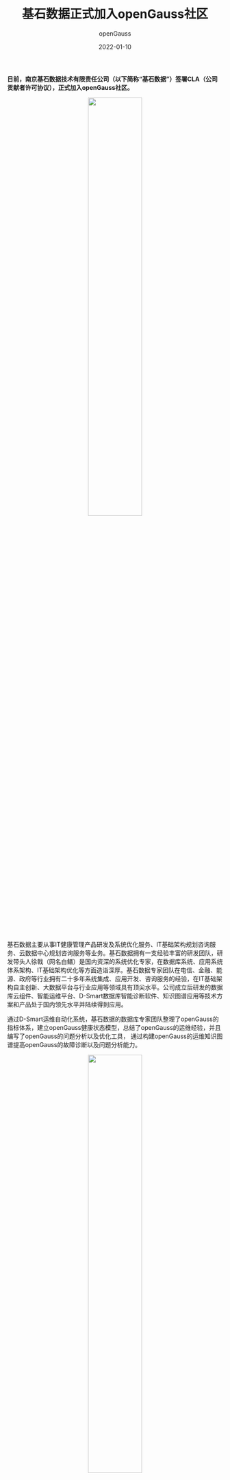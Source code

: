 ﻿---
title: '基石数据正式加入openGauss社区'
date: '2022-01-10'
tags: ['theme']
banner: '/category/news/2023-01-10/banner.png'
author: 'openGauss'
category: 'news'
summary: '基石数据正式加入openGauss社区'
---

**日前，南京基石数据技术有限责任公司（以下简称“基石数据”）签署CLA（公司贡献者许可协议），正式加入openGauss社区。**

<div style="text-align:center"><img src="/zh/news/2023-01-10/banner.png" style="width: 50%"></div>

基石数据主要从事IT健康管理产品研发及系统优化服务、IT基础架构规划咨询服务、云数据中心规划咨询服务等业务。基石数据拥有一支经验丰富的研发团队，研发带头人徐戟（网名白鳝）是国内资深的系统优化专家，在数据库系统、应用系统体系架构、IT基础架构优化等方面造诣深厚。基石数据专家团队在电信、金融、能源、政府等行业拥有二十多年系统集成、应用开发、咨询服务的经验，在IT基础架构自主创新、大数据平台与行业应用等领域具有顶尖水平。公司成立后研发的数据库云组件、智能运维平台、D-Smart数据库智能诊断软件、知识图谱应用等技术方案和产品处于国内领先水平并陆续得到应用。

通过D-Smart运维自动化系统，基石数据的数据库专家团队整理了openGauss的指标体系，建立openGauss健康状态模型，总结了openGauss的运维经验，并且编写了openGauss的问题分析以及优化工具， 通过构建openGauss的运维知识图谱提高openGauss的故障诊断以及问题分析能力。

<div style="text-align:center"><img src="/zh/news/2023-01-10/pic1.png" style="width: 50%"></div>
图1：openGauss 健康状态

<div style="text-align:center"><img src="/zh/news/2023-01-10/pic1.png" style="width: 50%"></div>
图2：openGauss 优化分析工具

基石数据计划与社区各方开展交流与合作，致力于提升openGauss运维能力建设，解决openGauss生产环境中遇到的实际问题，总结形成运维知识，打造基于知识自动化的openGauss运维工具。基石数据将重点关注社区OPS，将在以下方面做出贡献：

. openGauss的指标体系。

. openGauss的健康、性能、负载、故障等模型，自动分析数据库状态及预警。

. openGauss的问题分析工具。

. openGauss运维知识图谱。

欢迎感兴趣的朋友参与openGauss OPS建设。

https://gitee.com/opengauss/openGauss-server

https://gitee.com/opengauss/openGauss-third_party


